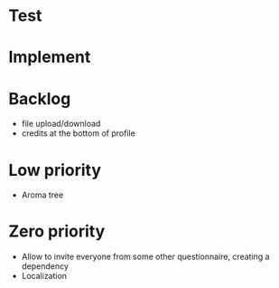 # Test

# Implement

# Backlog
- file upload/download
- credits at the bottom of profile

# Low priority
- Aroma tree

# Zero priority
- Allow to invite everyone from some other questionnaire, creating a dependency
- Localization
